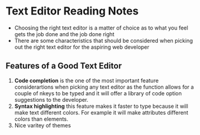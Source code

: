 # Text Editor Reading Notes
- Choosing the right text editor is a matter of choice as to what you feel gets the job done and the job done right
- There are some characteristics that should be considered when picking out the right text editor for the aspiring web developer
## __Features of a Good Text Editor__ 
1. **Code completion** is the one of the most important feature considerartions when picking any text editor as the function allows for a couple of nkeys to be typed and it will offer a library of code option suggestions to the developer. 
2. **Syntax highlighting** this feature makes it faster to type because it will make text different colors. For example it will make attributes different colors than elements. 
3. Nice varitey of themes 
